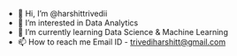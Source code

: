 - 👋 Hi, I’m @harshittrivedii
- 👀 I’m interested in Data Analytics
- 🌱 I’m currently learning Data Science & Machine Learning 
- 📫 How to reach me Email ID - trivediharshitt@gmail.com

<!---
harshittrivedii/harshittrivedii is a ✨ special ✨ repository because its `README.md` (this file) appears on your GitHub profile.
You can click the Preview link to take a look at your changes.
--->
